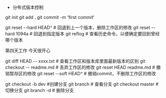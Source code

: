 - 分布式版本控制

git init
git add .
git commit -m 'first commit'

git reset --hard HEAD^  #  回退到上一个版本，删除工作区的修改
git reset --hard 1094a  #  回退到指定版本
git reflog # 查看历史命令，以便确定要回到曾经哪个版本


第四天工作   今天很开心


git diff HEAD -- xxxx.txt  # 查看工作区和版本库里面最新版本的区别
git checkout -- readme.md  # 丢弃工作区的修改
git reset HEAD readme.md   # 撤销暂存区的修改
git reset --soft HEAD^     # 撤销commit，不删除工作区的修改

git checkout -b dev  #创建分支
git branch  # 查看分支
git checkout master  # 切换分支
git branch -d <branch>  # 删除分支
